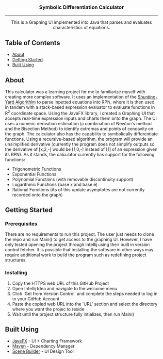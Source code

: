 

<h3 align="center">Symbolic Differentiation Calculator</h3>

---

<p align="center"> This is a Graphing UI implemented into Java that parses and evaluates characteristics of equations.
    <br> 
</p>

##  Table of Contents
- [About](#about)
- [Getting Started](#getting_started)
- [Built Using](#built_using)

##  About <a name = "about"></a>
This calculator was a learning project for me to familiarize myself with creating more complex software. It uses an implementation of the [Shunting-Yard Algorithim](https://www.google.com/search?client=firefox-b-1-d&q=shunting+yard+algorithm)
to parse inputted equations into RPN, where it is then used in tandem with a stack-based expression evaluator to evaluate functions in R<sup>2</sup> coordinate space. Using the JavaFX
library, I created a Graphing UI that accepts real-time expression inputs and charts them onto the graph. The UI uses a numeric derivation estimation (a combination of Newton's
method and the Bisection Method) to
identify extremas and points of concavity on the graph. The calculator also has the capability to symbolically differentiate functions. Using a recursive-based algorithm,
the program will provide an unsimplified derivative (currently the program does not simplify outputs so the derivative of [x,2,-] would be [1,0,-] instead of [1] of 
an expression given its RPN).
As it stands, the calculator currently has support for the following functions:
- Trigonometric Functions
- Exponential Functions
- Polynomial Functions (with removable discontinuity support)
- Logarithmic Functions (base x and base e)
- Rational Functions (As of this update asymptotes are not currently recorded onto the graph)


##  Getting Started <a name = "getting_started"></a>

### Prerequisites
There are no requirements to run this project. The user just needs to clone the repo and run Main() to get access to the graphing UI. However, I have only tested opening the project through Intellij using their built in version control fetcher. It is possible that installing the software in other ways may require additional work to build the program such as redefining project structures.

### Installing
1. Copy the HTTPS web URL of this GitHub Project
2. Open Intellij Idea and navigate to the welcome menu
3. Click 'Get from Version Control' and complete the steps needed to log in to your GitHub Account
4. Paste the copied web URL into the 'URL' section and select the directory where you want the projec to reside
5. Wait until the project structure fully intializes, then run Main()


## Built Using <a name = "built_using"></a>
- [JavaFX](https://openjfx.io//) - UI + Charting Framework
- [Maven](http://maven.apache.org/what-is-maven.html) - Dependency Manager
- [Scene Builder](https://gluonhq.com/products/scene-builder/) - UI Design Tool

